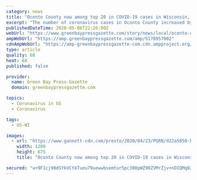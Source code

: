 ```yaml
---
category: news
title: "Oconto County now among top 20 in COVID-19 cases in Wisconsin, relative to population"
excerpt: "The number of coronavirus cases in Oconto County increased by three on Wednesday to a total of 23, according to the daily report from the Wisconsin Department of Health Services. That translates to a rate of 61."
publishedDateTime: 2020-05-06T22:26:00Z
webUrl: "https://www.greenbaypressgazette.com/story/news/local/oconto-county/lakes-forest/2020/05/06/oconto-county-coronavirus-county-now-wisconsin-top-20-per-capita/5178957002/"
ampWebUrl: "https://amp.greenbaypressgazette.com/amp/5178957002"
cdnAmpWebUrl: "https://amp-greenbaypressgazette-com.cdn.ampproject.org/c/s/amp.greenbaypressgazette.com/amp/5178957002"
type: article
quality: 68
heat: 68
published: false

provider:
  name: Green Bay Press-Gazette
  domain: greenbaypressgazette.com

topics:
  - Coronavirus in US
  - Coronavirus

tags:
  - US-WI

images:
  - url: "https://www.gannett-cdn.com/presto/2020/04/23/PGRB/d22a5850-b3d8-4955-a947-97e8f927a324-COVID-19_Oconto_County.jpg?auto=webp&crop=3333,1875,x0,y723&format=pjpg&width=1200"
    width: 1200
    height: 675
    title: "Oconto County now among top 20 in COVID-19 cases in Wisconsin, relative to population"

secured: "u+9F1cj90dSYkVCtkTueu79uewwbsemtur5pc300pWZ90ZVMrZjv+nDIQMq0JIy98u2Q2ijdSuLcxnPpVgKs3xpCx7j6bLIeoH38fgYCatf0lR1aKwXdVwnYcyklpMSd0Cjtwn0N/vq3bjl/mp6d6spotiMtNParSaPxKKm/yPB+EKVCRyHpLwWcUz0guHPYu2XN2ZVNmRFqk34DsG/URHFpSWLUxhn+O08GV+d4PETxOJQr4g4W3+LWugkWSj1Zq703Hvprwfj7rrbz9n1vL4Vsji8HHaRNKeHT+oBRYZc7fmh6/vfQcew0Odar5LFrh4jMGyg51b9RDuGQIm3tu/39BFBun8FKhkcUf9EMv9VrqH6KNRxOE/EPSga9WFHB9u2Gu/XM+AqWcECdiR4hkb5GltnvF5LrR3uxr/UA8H6kbSCZYwfVscBtpIVyQMpJHPLAm6qUGTuxc/SX821vKJtPBD643dwd61EAv/CctDo=;9GrHZW8Fg3vO2DEmo14Agg=="
---
```


